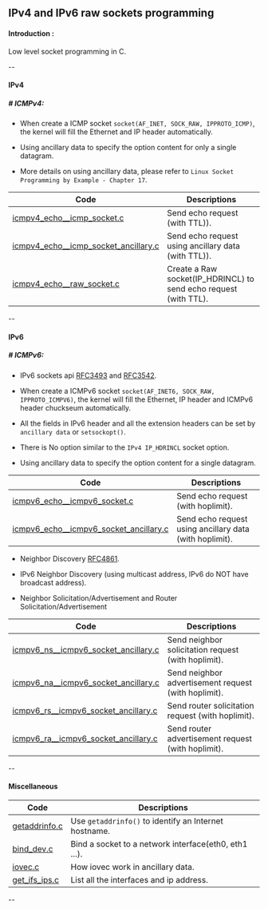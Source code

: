 ## IPv4 and IPv6 raw sockets programming

#### Introduction :

Low level socket programming in C.

--

#### IPv4

##### # ICMPv4:

- When create a ICMP socket `socket(AF_INET, SOCK_RAW, IPPROTO_ICMP)`, the kernel will fill the Ethernet and IP header automatically.

- Using ancillary data to specify the option content for only a single datagram.

- More details on using ancillary data, please refer to `Linux Socket Programming by Example - Chapter 17`.

| Code | Descriptions  |
| --- | --- |
| [icmpv4_echo__icmp_socket.c](src/icmpv4_echo__icmp_socket.c) | Send echo request (with TTL)). |
| [icmpv4_echo__icmp_socket_ancillary.c](src/icmpv4_echo__icmp_socket_ancillary.c) | Send echo request using ancillary data (with TTL)). |
| [icmpv4_echo__raw_socket.c](src/icmpv4_echo__raw_socket.c) | Create a Raw socket(IP_HDRINCL) to send echo request (with TTL). |

--



#### IPv6

##### # ICMPv6:

- IPv6 sockets api [RFC3493](http://www.ietf.org/rfc/rfc3493.txt) and [RFC3542](http://www.ietf.org/rfc/rfc3542.txt).

- When create a ICMPv6 socket `socket(AF_INET6, SOCK_RAW, IPPROTO_ICMPV6)`, the kernel will fill the Ethernet, IP header and ICMPv6 header chuckseum automatically.

- All the fields in IPv6 header and all the extension headers can be set by `ancillary data` or `setsockopt()`.

- There is No option similar to the `IPv4 IP_HDRINCL` socket option.

- Using ancillary data to specify the option content for a single datagram.

| Code | Descriptions  |
| --- | --- |
| [icmpv6_echo__icmpv6_socket.c](src/icmpv6_echo__icmpv6_socket.c) | Send echo request (with hoplimit). |
| [icmpv6_echo__icmpv6_socket_ancillary.c](src/icmpv6_echo__icmpv6_socket_ancillary.c) | Send echo request using ancillary data (with hoplimit). |

- Neighbor Discovery [RFC4861](https://tools.ietf.org/html/rfc4861).

- IPv6 Neighbor Discovery (using multicast address, IPv6 do NOT have broadcast address).

- Neighbor Solicitation/Advertisement and Router Solicitation/Advertisement

| Code | Descriptions  |
| --- | --- |
| [icmpv6_ns__icmpv6_socket_ancillary.c](src/icmpv6_ns__icmpv6_socket_ancillary.c) | Send neighbor solicitation request (with hoplimit). |
| [icmpv6_na__icmpv6_socket_ancillary.c](src/icmpv6_na__icmpv6_socket_ancillary.c) | Send neighbor advertisement request (with hoplimit). |
| [icmpv6_rs__icmpv6_socket_ancillary.c](src/icmpv6_rs__icmpv6_socket_ancillary.c) | Send router solicitation request (with hoplimit). |
| [icmpv6_ra__icmpv6_socket_ancillary.c](src/icmpv6_ra__icmpv6_socket_ancillary.c) | Send router advertisement request (with hoplimit). |

--

#### Miscellaneous

| Code | Descriptions  |
| --- | --- |
| [getaddrinfo.c](src/getaddrinfo.c) | Use `getaddrinfo()` to identify an Internet hostname. |
| [bind_dev.c](src/bind_dev.c) | Bind a socket to a network interface(eth0, eth1 ...).  |
| [iovec.c](src/iovec.c) | How iovec work in ancillary data.  |
| [get_ifs_ips.c](src/get_ifs_ips.c) | List all the interfaces and ip address.  |

--
